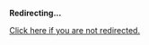 <!DOCTYPE html>
<html>
<head>
<title>Redirecting...</title>
<link rel="canonical" href="http://home.jle0.com:4111/entry/log-sh-lightweight-command-line-note-logging.html.md"/>
<meta http-equiv="content-type" content="text/html; charset=utf-8" />
<script>
(function(i,s,o,g,r,a,m){i['GoogleAnalyticsObject']=r;i[r]=i[r]||function(){
(i[r].q=i[r].q||[]).push(arguments)},i[r].l=1*new Date();a=s.createElement(o),
m=s.getElementsByTagName(o)[0];a.async=1;a.src=g;m.parentNode.insertBefore(a,m)
})(window,document,'script','//www.google-analytics.com/analytics.js','ga');
ga('create', { trackingId: 'UA-443711-7', cookieDomain: 'jle0.com', redirect: 'http://home.jle0.com:4111/entry/log-sh-lightweight-command-line-note-logging.html.md'});
ga('send', { hitType: 'pageview', hitCallback: function() { document.location.href = 'http://home.jle0.com:4111/entry/log-sh-lightweight-command-line-note-logging.html.md'; } });
</script>
</head>
<body>
  <p><strong>Redirecting...</strong></p>
  <p><a href='http://home.jle0.com:4111/entry/log-sh-lightweight-command-line-note-logging.html.md'>Click here if you are not redirected.</a></p>
  <script>
    setTimeout(function() { document.location.href = 'http://home.jle0.com:4111/entry/log-sh-lightweight-command-line-note-logging.html.md'; }, 1000);
  </script>
</body>
</html>
